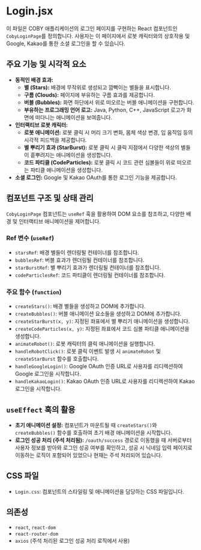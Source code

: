 # Login.jsx

이 파일은 COBY 애플리케이션의 로그인 페이지를 구현하는 React 컴포넌트인 `CobyLoginPage`를 정의합니다. 사용자는 이 페이지에서 로봇 캐릭터와의 상호작용 및 Google, Kakao를 통한 소셜 로그인을 할 수 있습니다.

## 주요 기능 및 시각적 요소

* **동적인 배경 효과:**
    * **별 (Stars):** 배경에 무작위로 생성되고 깜빡이는 별들을 표시합니다.
    * **구름 (Clouds):** 페이지에 부유하는 구름 효과를 제공합니다.
    * **버블 (Bubbles):** 화면 하단에서 위로 떠오르는 버블 애니메이션을 구현합니다.
    * **부유하는 프로그래밍 언어 로고:** Java, Python, C++, JavaScript 로고가 화면에 떠다니는 애니메이션을 보여줍니다.
* **인터랙티브 로봇 캐릭터:**
    * **로봇 애니메이션:** 로봇 클릭 시 머리 크기 변화, 몸체 색상 변경, 입 움직임 등의 시각적 피드백을 제공합니다.
    * **별 뿌리기 효과 (StarBurst):** 로봇 클릭 시 클릭 지점에서 다양한 색상의 별들이 흩뿌려지는 애니메이션을 생성합니다.
    * **코드 파티클 (CodeParticles):** 로봇 클릭 시 코드 관련 심볼들이 위로 떠오르는 파티클 애니메이션을 생성합니다.
* **소셜 로그인:** Google 및 Kakao OAuth를 통한 로그인 기능을 제공합니다.

## 컴포넌트 구조 및 상태 관리

`CobyLoginPage` 컴포넌트는 `useRef` 훅을 활용하여 DOM 요소를 참조하고, 다양한 배경 및 인터랙티브 애니메이션을 제어합니다.

### Ref 변수 (`useRef`)

* `starsRef`: 배경 별들이 렌더링될 컨테이너를 참조합니다.
* `bubblesRef`: 버블 효과가 렌더링될 컨테이너를 참조합니다.
* `starBurstRef`: 별 뿌리기 효과가 렌더링될 컨테이너를 참조합니다.
* `codeParticlesRef`: 코드 파티클이 렌더링될 컨테이너를 참조합니다.

### 주요 함수 (`function`)

* `createStars()`: 배경 별들을 생성하고 DOM에 추가합니다.
* `createBubbles()`: 버블 애니메이션 요소들을 생성하고 DOM에 추가합니다.
* `createStarBurst(x, y)`: 지정된 좌표에서 별 뿌리기 애니메이션을 생성합니다.
* `createCodeParticles(x, y)`: 지정된 좌표에서 코드 심볼 파티클 애니메이션을 생성합니다.
* `animateRobot()`: 로봇 캐릭터의 클릭 애니메이션을 실행합니다.
* `handleRobotClick()`: 로봇 클릭 이벤트 발생 시 `animateRobot` 및 `createStarBurst` 함수를 호출합니다.
* `handleGoogleLogin()`: Google OAuth 인증 URL로 사용자를 리디렉션하여 Google 로그인을 시작합니다.
* `handleKakaoLogin()`: Kakao OAuth 인증 URL로 사용자를 리디렉션하여 Kakao 로그인을 시작합니다.

## `useEffect` 훅의 활용

* **초기 애니메이션 설정:** 컴포넌트가 마운트될 때 `createStars()`와 `createBubbles()` 함수를 호출하여 초기 배경 애니메이션을 시작합니다.
* **로그인 성공 처리 (주석 처리됨):** `/oauth/success` 경로로 이동했을 때 서버로부터 사용자 정보를 받아와 로그인 성공 여부를 확인하고, 성공 시 닉네임 입력 페이지로 이동하는 로직이 포함되어 있었으나 현재는 주석 처리되어 있습니다.

## CSS 파일

* `Login.css`: 컴포넌트의 스타일링 및 애니메이션을 담당하는 CSS 파일입니다.

## 의존성

* `react`, `react-dom`
* `react-router-dom`
* `axios` (주석 처리된 로그인 성공 처리 로직에서 사용)